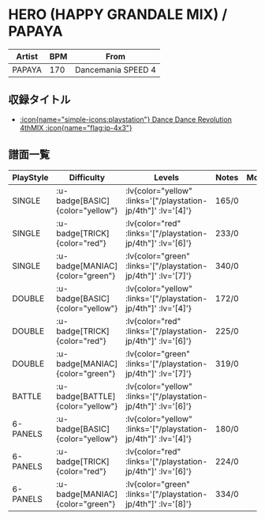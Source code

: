# HERO (HAPPY GRANDALE MIX) / PAPAYA

|Artist|BPM|From|
|------|---|----|
|PAPAYA|170|Dancemania SPEED 4|

## 収録タイトル

- [ :icon{name="simple-icons:playstation"} Dance Dance Revolution 4thMIX :icon{name="flag:jp-4x3"} ](/playstation-jp/4th)

## 譜面一覧

|PlayStyle|Difficulty|Levels|Notes|Movie|
|---------|----------|------|-----|-----|
|SINGLE| :u-badge[BASIC]{color="yellow"} | :lv{color="yellow" :links='["/playstation-jp/4th"]' :lv='[4]'} |165/0||
|SINGLE| :u-badge[TRICK]{color="red"} | :lv{color="red" :links='["/playstation-jp/4th"]' :lv='[6]'} |233/0||
|SINGLE| :u-badge[MANIAC]{color="green"} | :lv{color="green" :links='["/playstation-jp/4th"]' :lv='[7]'} |340/0||
|DOUBLE| :u-badge[BASIC]{color="yellow"} | :lv{color="yellow" :links='["/playstation-jp/4th"]' :lv='[4]'} |172/0||
|DOUBLE| :u-badge[TRICK]{color="red"} | :lv{color="red" :links='["/playstation-jp/4th"]' :lv='[6]'} |225/0||
|DOUBLE| :u-badge[MANIAC]{color="green"} | :lv{color="green" :links='["/playstation-jp/4th"]' :lv='[7]'} |319/0||
|BATTLE| :u-badge[BATTLE]{color="yellow"} | :lv{color="yellow" :links='["/playstation-jp/4th"]' :lv='[6]'} |||
|6-PANELS| :u-badge[BASIC]{color="yellow"} | :lv{color="yellow" :links='["/playstation-jp/4th"]' :lv='[4]'} |180/0||
|6-PANELS| :u-badge[TRICK]{color="red"} | :lv{color="red" :links='["/playstation-jp/4th"]' :lv='[6]'} |224/0||
|6-PANELS| :u-badge[MANIAC]{color="green"} | :lv{color="green" :links='["/playstation-jp/4th"]' :lv='[8]'} |334/0||
